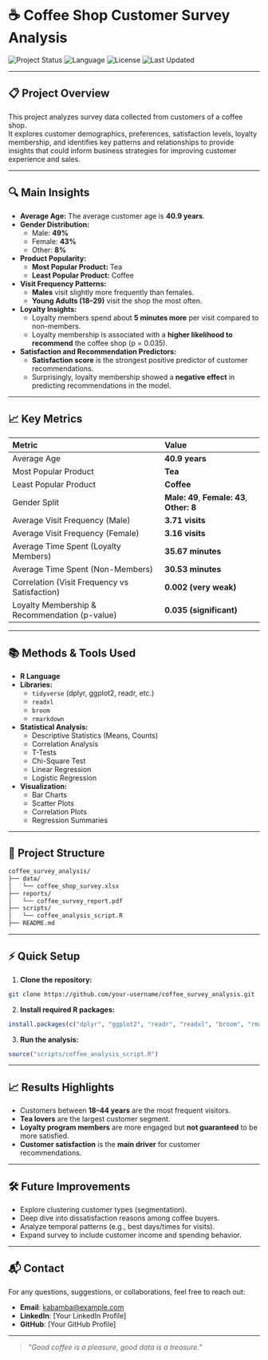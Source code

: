 
# ☕ Coffee Shop Customer Survey Analysis

![Project Status](https://img.shields.io/badge/Project-Completed-brightgreen)
![Language](https://img.shields.io/badge/Language-R-blue)
![License](https://img.shields.io/badge/License-MIT-lightgrey)
![Last Updated](https://img.shields.io/badge/Last_Updated-April_2025-orange)

---

## 📋 Project Overview

This project analyzes survey data collected from customers of a coffee shop.  
It explores customer demographics, preferences, satisfaction levels, loyalty membership, and identifies key patterns and relationships to provide insights that could inform business strategies for improving customer experience and sales.

---

## 🔍 Main Insights

- **Average Age:** The average customer age is **40.9 years**.
- **Gender Distribution:**  
  - Male: **49%**  
  - Female: **43%**  
  - Other: **8%**
- **Product Popularity:**  
  - **Most Popular Product:** Tea  
  - **Least Popular Product:** Coffee
- **Visit Frequency Patterns:**  
  - **Males** visit slightly more frequently than females.
  - **Young Adults (18–29)** visit the shop the most often.
- **Loyalty Insights:**  
  - Loyalty members spend about **5 minutes more** per visit compared to non-members.
  - Loyalty membership is associated with a **higher likelihood to recommend** the coffee shop (p = 0.035).
- **Satisfaction and Recommendation Predictors:**
  - **Satisfaction score** is the strongest positive predictor of customer recommendations.
  - Surprisingly, loyalty membership showed a **negative effect** in predicting recommendations in the model.

---

## 📈 Key Metrics

| Metric | Value |
|:------|:------|
| Average Age | **40.9 years** |
| Most Popular Product | **Tea** |
| Least Popular Product | **Coffee** |
| Gender Split | **Male: 49**, **Female: 43**, **Other: 8** |
| Average Visit Frequency (Male) | **3.71 visits** |
| Average Visit Frequency (Female) | **3.16 visits** |
| Average Time Spent (Loyalty Members) | **35.67 minutes** |
| Average Time Spent (Non-Members) | **30.53 minutes** |
| Correlation (Visit Frequency vs Satisfaction) | **0.002 (very weak)** |
| Loyalty Membership & Recommendation (p-value) | **0.035 (significant)** |

---

## 📚 Methods & Tools Used

- **R Language**
- **Libraries:**
  - `tidyverse` (dplyr, ggplot2, readr, etc.)
  - `readxl`
  - `broom`
  - `rmarkdown`
- **Statistical Analysis:**
  - Descriptive Statistics (Means, Counts)
  - Correlation Analysis
  - T-Tests
  - Chi-Square Test
  - Linear Regression
  - Logistic Regression
- **Visualization:**
  - Bar Charts
  - Scatter Plots
  - Correlation Plots
  - Regression Summaries

---

## 📂 Project Structure

```bash
coffee_survey_analysis/
├── data/
│   └── coffee_shop_survey.xlsx
├── reports/
│   └── coffee_survey_report.pdf
├── scripts/
│   └── coffee_analysis_script.R
├── README.md
```

---

## ⚡ Quick Setup

1. **Clone the repository:**

```bash
git clone https://github.com/your-username/coffee_survey_analysis.git
```

2. **Install required R packages:**

```R
install.packages(c("dplyr", "ggplot2", "readr", "readxl", "broom", "rmarkdown"))
```

3. **Run the analysis:**

```R
source("scripts/coffee_analysis_script.R")
```

---

## 📈 Results Highlights

- Customers between **18–44 years** are the most frequent visitors.
- **Tea lovers** are the largest customer segment.
- **Loyalty program members** are more engaged but **not guaranteed** to be more satisfied.
- **Customer satisfaction** is the **main driver** for customer recommendations.

---

## 🛠 Future Improvements

- Explore clustering customer types (segmentation).
- Deep dive into dissatisfaction reasons among coffee buyers.
- Analyze temporal patterns (e.g., best days/times for visits).
- Expand survey to include customer income and spending behavior.

---

## 📬 Contact

For any questions, suggestions, or collaborations, feel free to reach out:

- **Email**: kabamba@example.com  
- **LinkedIn**: [Your LinkedIn Profile]  
- **GitHub**: [Your GitHub Profile]

---

> _"Good coffee is a pleasure, good data is a treasure."_
